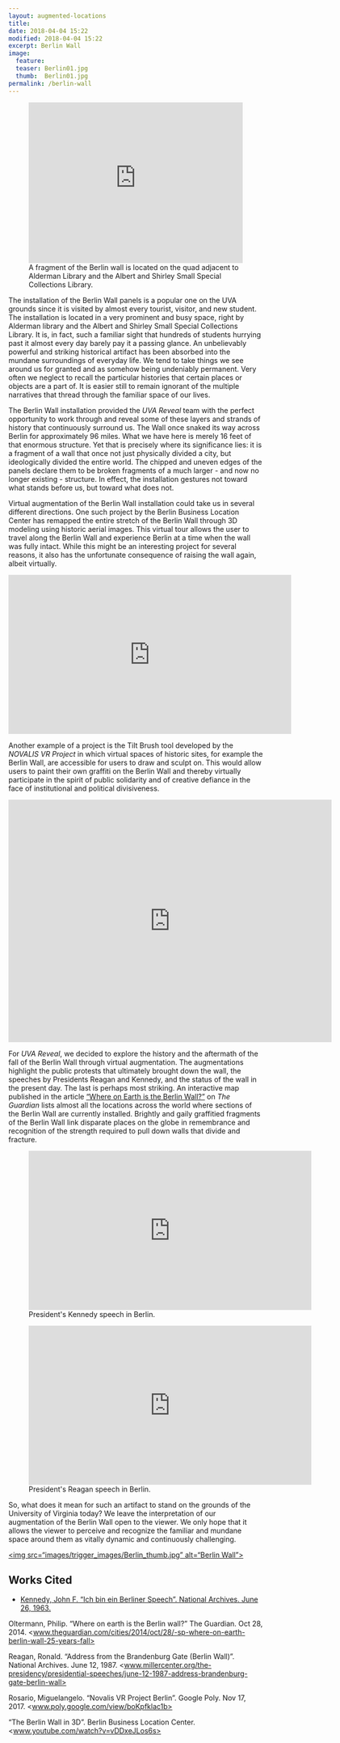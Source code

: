 ```yaml
---
layout: augmented-locations
title:
date: 2018-04-04 15:22
modified: 2018-04-04 15:22
excerpt: Berlin Wall
image:
  feature:
  teaser: Berlin01.jpg
  thumb:  Berlin01.jpg
permalink: /berlin-wall
---
```



<style>.embed-container {position: relative; padding-bottom: 75%; height: 0; max-width: 100%;} .embed-container iframe, .embed-container object, .embed-container iframe{position: absolute; top: 0; left: 0; width: 100%; height: 100%;} small{position: absolute; z-index: 40; bottom: 0; margin-bottom: -15px;}</style>
<figure>
<div class="embed-container">
<iframe width="800" height="600" frameborder="0" scrolling="no" marginheight="0" marginwidth="0" title="PraxisMap" src="https://uvalibrary.maps.arcgis.com/apps/Embed/index.html?webmap=cd441159531b40eeb560cc8bd82e3126&extent=-78.504304,38.036906,-78.506304,38.034906">
</iframe>
</div>
<figcaption>
A fragment of the Berlin wall is located on the quad adjacent to Alderman Library and the Albert and Shirley Small Special Collections Library.
</figcaption>
</figure>



The installation of the Berlin Wall panels is a popular one on the UVA grounds since it is visited by almost every tourist, visitor, and new student. The installation is located in a very prominent and busy space, right by Alderman library and the Albert and Shirley Small Special Collections Library. It is, in fact, such a familiar sight that hundreds of students hurrying past it almost every day barely pay it a passing glance. An unbelievably powerful and striking historical artifact has been absorbed into the mundane surroundings of everyday life. We tend to take things we see around us for granted and as somehow being undeniably permanent. Very often we neglect to recall the particular histories that certain places or objects are a part of. It is easier still to remain ignorant of the multiple narratives that thread through the familiar space of our lives.

The Berlin Wall installation provided the *UVA Reveal* team with the perfect opportunity to work through and reveal some of these layers and strands of history that continuously surround us. The Wall once snaked its way across Berlin for approximately 96 miles. What we have here is merely 16 feet of that enormous structure. Yet that is precisely where its significance lies: it is a fragment of a wall that once not just physically divided a city, but ideologically divided the entire world. The chipped and uneven edges of the panels declare them to be broken fragments of a much larger - and now no longer existing - structure. In effect, the installation gestures not toward what stands before us, but toward what does not.

Virtual augmentation of the Berlin Wall installation could take us in several different directions. One such project by the Berlin Business Location Center has remapped the entire stretch of the Berlin Wall through 3D modeling using historic aerial images. This virtual tour allows the user to travel along the Berlin Wall and experience Berlin at a time when the wall was fully intact. While this might be an interesting project for several reasons, it also has the unfortunate consequence of raising the wall again, albeit virtually.


<iframe width="560" height="315" src="https://www.youtube.com/embed/vDDxeJLos6s?rel=0" frameborder="0" allow="autoplay; encrypted-media" allowfullscreen></iframe>


Another example of a project is the Tilt Brush tool developed by the *NOVALIS VR Project* in which virtual spaces of historic sites, for example the Berlin Wall, are accessible for users to draw and sculpt on. This would allow users to paint their own graffiti on the Berlin Wall and thereby virtually participate in the spirit of public solidarity and of creative defiance in the face of institutional and political divisiveness.

<iframe width="640" height="480" src="https://poly.google.com/view/boKpfklac1b/embed" frameborder="0" allowvr allowfullscreen mozallowfullscreen="true" webkitallowfullscreen="true" onmousewheel=""></iframe>


For *UVA Reveal*, we decided to explore the history and the aftermath of the fall of the Berlin Wall through virtual augmentation. The augmentations highlight the public protests that ultimately brought down the wall, the speeches by Presidents Reagan and Kennedy, and the status of the wall in the present day. The last is perhaps most striking. An interactive map published in the article <a href="https://interactive.guim.co.uk/embed/lhaddou/berlin-wall/wallworld.html">“Where on Earth is the Berlin Wall?”</a> on *The Guardian* lists almost all the locations across the world where sections of the Berlin Wall are currently installed. Brightly and gaily graffitied fragments of the Berlin Wall link disparate places on the globe in remembrance and recognition of the strength required to pull down walls that divide and fracture.

<figure>
<iframe width="560" height="315" src="https://www.youtube.com/embed/56V6r2dpYH8?rel=0" frameborder="0" allow="autoplay; encrypted-media" allowfullscreen></iframe>
<figcaption>President's Kennedy speech in Berlin.</figcaption>
</figure>

<figure>
<iframe width="560" height="315" src="https://www.youtube.com/embed/Ei1HnWwzmNk?rel=0" frameborder="0" allow="autoplay; encrypted-media" allowfullscreen></iframe>
<figcaption>President's Reagan speech in Berlin.</figcaption>
</figure>

So, what does it mean for such an artifact to stand on the grounds of the University of Virginia today? We leave the interpretation of our augmentation of the Berlin Wall open to the viewer. We only hope that it allows the viewer to perceive and recognize the familiar and mundane space around them as vitally dynamic and continuously challenging.

<a href=“images/trigger_images/Berlin.jpg”><img src=“images/trigger_images/Berlin_thumb.jpg” alt=“Berlin Wall”></a>

## Works Cited

* [Kennedy, John F. “Ich bin ein Berliner Speech”. National Archives. June 26, 1963.](www.millercenter.org/the-presidency/presidential-speeches/june-26-1963-ich-bin-ein-berliner-speech)

Oltermann, Philip. “Where on earth is the Berlin wall?” The Guardian. Oct 28, 2014. <www.theguardian.com/cities/2014/oct/28/-sp-where-on-earth-berlin-wall-25-years-fall>

Reagan, Ronald. “Address from the Brandenburg Gate (Berlin Wall)”. National Archives. June 12, 1987. <www.millercenter.org/the-presidency/presidential-speeches/june-12-1987-address-brandenburg-gate-berlin-wall>

Rosario, Miguelangelo. “Novalis VR Project Berlin”. Google Poly. Nov 17, 2017. <www.poly.google.com/view/boKpfklac1b>

“The Berlin Wall in 3D”. Berlin Business Location Center. <www.youtube.com/watch?v=vDDxeJLos6s>
